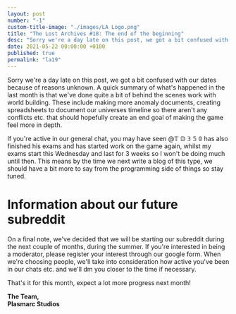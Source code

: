 ```yaml
---
layout: post
number: "-1"
custom-title-image: "./images/LA Logo.png"
title: "The Lost Archives #18: The end of the beginning"
desc: "Sorry we're a day late on this post, we got a bit confused with our dates because of reasons unknown. A quick summary of what's happened in the last month is that we've done quite a bit of behind the scenes work with world building. These include making more anomaly documents, creating spreadsheets to document our universes timeline so there aren't any conflicts etc. that should hopefully create an end goal of making the game feel more in depth."
date: 2021-05-22 00:00:00 +0100
published: true
permalink: "la19"
---
```


Sorry we're a day late on this post, we got a bit confused with our dates because of reasons unknown. A quick summary of what's happened in the last month is that we've done quite a bit of behind the scenes work with world building. These include making more anomaly documents, creating spreadsheets to document our universes timeline so there aren't any conflicts etc. that should hopefully create an end goal of making the game feel more in depth.

If you're active in our general chat, you may have seen @𝕋 𝔻 𝟛 𝟝 𝟘 has also finished his exams and has started work on the game again, whilst my exams start this Wednesday and last for 3 weeks so I won't be doing much until then. This means by the time we next write a blog of this type, we should have a bit more to say from the programming side of things so stay tuned.

# Information about our future subreddit
On a final note, we've decided that we will be starting our subreddit during the next couple of months, during the summer. If you're interested in being a moderator, please register your interest through our google form. When we're choosing people, we'll take into consideration how active you've been in our chats etc. and we'll dm you closer to the time if necessary.

That's it for this month, expect a lot more progress next month!

**The Team,**\
**Plasmarc Studios**